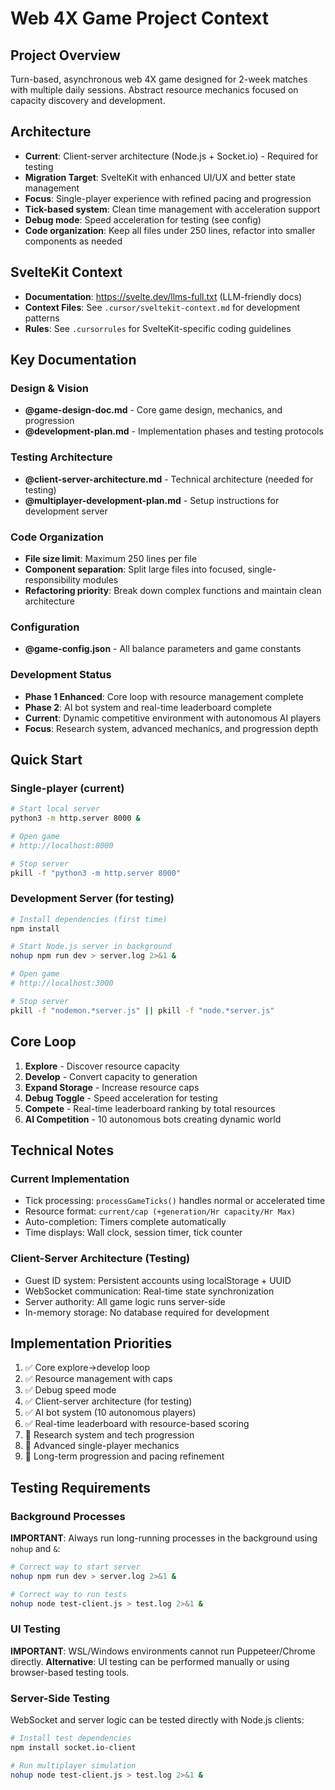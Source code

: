 # Web 4X Game Project Context

## Project Overview

Turn-based, asynchronous web 4X game designed for 2-week matches with multiple daily sessions. Abstract resource mechanics focused on capacity discovery and development.

## Architecture

- **Current**: Client-server architecture (Node.js + Socket.io) - Required for testing
- **Migration Target**: SvelteKit with enhanced UI/UX and better state management
- **Focus**: Single-player experience with refined pacing and progression
- **Tick-based system**: Clean time management with acceleration support
- **Debug mode**: Speed acceleration for testing (see config)
- **Code organization**: Keep all files under 250 lines, refactor into smaller components as needed

## SvelteKit Context

- **Documentation**: https://svelte.dev/llms-full.txt (LLM-friendly docs)
- **Context Files**: See `.cursor/sveltekit-context.md` for development patterns
- **Rules**: See `.cursorrules` for SvelteKit-specific coding guidelines

## Key Documentation

### Design & Vision

- **@game-design-doc.md** - Core game design, mechanics, and progression
- **@development-plan.md** - Implementation phases and testing protocols

### Testing Architecture

- **@client-server-architecture.md** - Technical architecture (needed for testing)
- **@multiplayer-development-plan.md** - Setup instructions for development server

### Code Organization

- **File size limit**: Maximum 250 lines per file
- **Component separation**: Split large files into focused, single-responsibility modules
- **Refactoring priority**: Break down complex functions and maintain clean architecture

### Configuration

- **@game-config.json** - All balance parameters and game constants

### Development Status

- **Phase 1 Enhanced**: Core loop with resource management complete
- **Phase 2**: AI bot system and real-time leaderboard complete
- **Current**: Dynamic competitive environment with autonomous AI players
- **Focus**: Research system, advanced mechanics, and progression depth

## Quick Start

### Single-player (current)

```bash
# Start local server
python3 -m http.server 8000 &

# Open game
# http://localhost:8000

# Stop server
pkill -f "python3 -m http.server 8000"
```

### Development Server (for testing)

```bash
# Install dependencies (first time)
npm install

# Start Node.js server in background
nohup npm run dev > server.log 2>&1 &

# Open game
# http://localhost:3000

# Stop server
pkill -f "nodemon.*server.js" || pkill -f "node.*server.js"
```

## Core Loop

1. **Explore** - Discover resource capacity
2. **Develop** - Convert capacity to generation
3. **Expand Storage** - Increase resource caps
4. **Debug Toggle** - Speed acceleration for testing
5. **Compete** - Real-time leaderboard ranking by total resources
6. **AI Competition** - 10 autonomous bots creating dynamic world

## Technical Notes

### Current Implementation

- Tick processing: `processGameTicks()` handles normal or accelerated time
- Resource format: `current/cap (+generation/Hr capacity/Hr Max)`
- Auto-completion: Timers complete automatically
- Time displays: Wall clock, session timer, tick counter

### Client-Server Architecture (Testing)

- Guest ID system: Persistent accounts using localStorage + UUID
- WebSocket communication: Real-time state synchronization
- Server authority: All game logic runs server-side
- In-memory storage: No database required for development

## Implementation Priorities

1. ✅ Core explore→develop loop
2. ✅ Resource management with caps
3. ✅ Debug speed mode
4. ✅ Client-server architecture (for testing)
5. ✅ AI bot system (10 autonomous players)
6. ✅ Real-time leaderboard with resource-based scoring
7. 🔄 Research system and tech progression
8. 🔄 Advanced single-player mechanics
9. 🔄 Long-term progression and pacing refinement

## Testing Requirements

### Background Processes

**IMPORTANT**: Always run long-running processes in the background using `nohup` and `&`:

```bash
# Correct way to start server
nohup npm run dev > server.log 2>&1 &

# Correct way to run tests
nohup node test-client.js > test.log 2>&1 &
```

### UI Testing

**IMPORTANT**: WSL/Windows environments cannot run Puppeteer/Chrome directly.
**Alternative**: UI testing can be performed manually or using browser-based testing tools.

### Server-Side Testing

WebSocket and server logic can be tested directly with Node.js clients:

```bash
# Install test dependencies
npm install socket.io-client

# Run multiplayer simulation
nohup node test-client.js > test.log 2>&1 &
```
